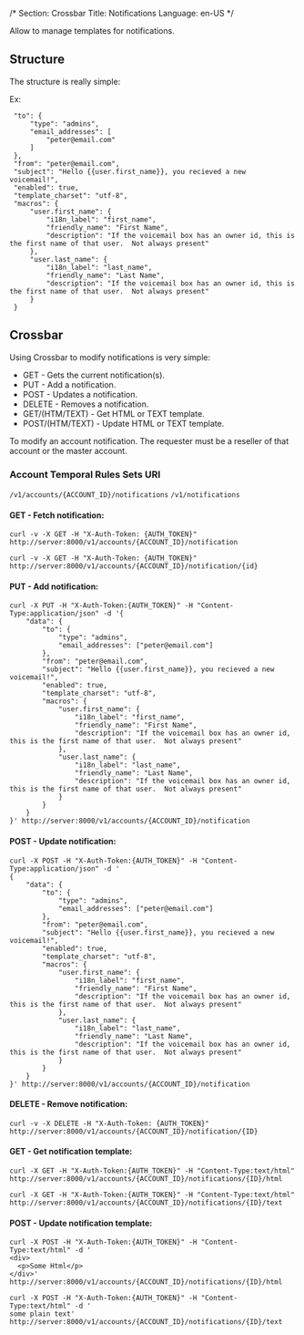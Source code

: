 /*
Section: Crossbar
Title: Notifications
Language: en-US
*/

Allow to manage templates for notifications.

## Structure

The structure is really simple:

Ex:
```
 "to": {
     "type": "admins",
     "email_addresses": [
         "peter@email.com"
     ]
 },
 "from": "peter@email.com",
 "subject": "Hello {{user.first_name}}, you recieved a new voicemail!",
 "enabled": true,
 "template_charset": "utf-8",
 "macros": {
     "user.first_name": {
         "i18n_label": "first_name",
         "friendly_name": "First Name",
         "description": "If the voicemail box has an owner id, this is the first name of that user.  Not always present"
     },
     "user.last_name": {
         "i18n_label": "last_name",
         "friendly_name": "Last Name",
         "description": "If the voicemail box has an owner id, this is the first name of that user.  Not always present"
     }
 }
```

## Crossbar

Using Crossbar to modify notifications is very simple:

* GET - Gets the current notification(s).
* PUT - Add a notification.
* POST - Updates a notification.
* DELETE - Removes a notification.
* GET/(HTM/TEXT) - Get HTML or TEXT template.
* POST/(HTM/TEXT) - Update HTML or TEXT template.

To modify an account notification. The requester must be a reseller of that account or the master account.

### Account Temporal Rules Sets URI

`/v1/accounts/{ACCOUNT_ID}/notifications`
`/v1/notifications`


#### GET - Fetch notification:

    curl -v -X GET -H "X-Auth-Token: {AUTH_TOKEN}" http://server:8000/v1/accounts/{ACCOUNT_ID}/notification

    curl -v -X GET -H "X-Auth-Token: {AUTH_TOKEN}" http://server:8000/v1/accounts/{ACCOUNT_ID}/notification/{id}

#### PUT - Add notification:

```
curl -X PUT -H "X-Auth-Token:{AUTH_TOKEN}" -H "Content-Type:application/json" -d '{
    "data": {
        "to": {
            "type": "admins",
            "email_addresses": ["peter@email.com"]
        },
        "from": "peter@email.com",
        "subject": "Hello {{user.first_name}}, you recieved a new voicemail!",
        "enabled": true,
        "template_charset": "utf-8",
        "macros": {
            "user.first_name": {
                "i18n_label": "first_name",
                "friendly_name": "First Name",
                "description": "If the voicemail box has an owner id, this is the first name of that user.  Not always present"
            },
            "user.last_name": {
                "i18n_label": "last_name",
                "friendly_name": "Last Name",
                "description": "If the voicemail box has an owner id, this is the first name of that user.  Not always present"
            }
        }
    }
}' http://server:8000/v1/accounts/{ACCOUNT_ID}/notification
```

#### POST - Update notification:

```
curl -X POST -H "X-Auth-Token:{AUTH_TOKEN}" -H "Content-Type:application/json" -d '
{
    "data": {
        "to": {
            "type": "admins",
            "email_addresses": ["peter@email.com"]
        },
        "from": "peter@email.com",
        "subject": "Hello {{user.first_name}}, you recieved a new voicemail!",
        "enabled": true,
        "template_charset": "utf-8",
        "macros": {
            "user.first_name": {
                "i18n_label": "first_name",
                "friendly_name": "First Name",
                "description": "If the voicemail box has an owner id, this is the first name of that user.  Not always present"
            },
            "user.last_name": {
                "i18n_label": "last_name",
                "friendly_name": "Last Name",
                "description": "If the voicemail box has an owner id, this is the first name of that user.  Not always present"
            }
        }
    }
}' http://server:8000/v1/accounts/{ACCOUNT_ID}/notification
```

#### DELETE - Remove notification:

    curl -v -X DELETE -H "X-Auth-Token: {AUTH_TOKEN}" http://server:8000/v1/accounts/{ACCOUNT_ID}/notification/{ID}


#### GET - Get notification template:

    curl -X GET -H "X-Auth-Token:{AUTH_TOKEN}" -H "Content-Type:text/html" http://server:8000/v1/accounts/{ACCOUNT_ID}/notifications/{ID}/html

    curl -X GET -H "X-Auth-Token:{AUTH_TOKEN}" -H "Content-Type:text/html" http://server:8000/v1/accounts/{ACCOUNT_ID}/notifications/{ID}/text


#### POST - Update notification template:

```
curl -X POST -H "X-Auth-Token:{AUTH_TOKEN}" -H "Content-Type:text/html" -d '
<div>
  <p>Some Html</p>
</div>' http://server:8000/v1/accounts/{ACCOUNT_ID}/notifications/{ID}/html
```

```
curl -X POST -H "X-Auth-Token:{AUTH_TOKEN}" -H "Content-Type:text/html" -d '
some plain text' http://server:8000/v1/accounts/{ACCOUNT_ID}/notifications/{ID}/text
```






